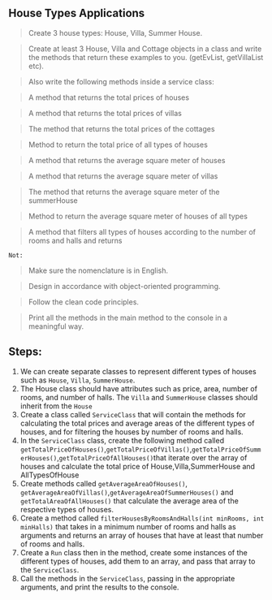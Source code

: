 ##  House Types Applications 

> Create 3 house types: House, Villa, Summer House.

> Create at least 3 House, Villa and Cottage objects in a class and write the methods that return these examples to you. (getEvList, getVillaList etc).
 
> Also write the following methods inside a service class:
 
> A method that returns the total prices of houses
 
> A method that returns the total prices of villas
 
> The method that returns the total prices of the cottages

> Method to return the total price of all types of houses

> A method that returns the average square meter of houses
 
> A method that returns the average square meter of villas

> The method that returns the average square meter of the summerHouse

> Method to return the average square meter of houses of all types

> A method that filters all types of houses according to the number of rooms and halls and returns
 
``Not:``
>  Make sure the nomenclature is in English.

> Design in accordance with object-oriented programming.
 
> Follow the clean code principles.
  
> Print all the methods in the main method to the console in a meaningful way.


## Steps:
1. We can create separate classes to represent different types of houses such as `House`, `Villa`, `SummerHouse`.
2. The House class should have attributes such as price, area, number of rooms, and number of halls. The `Villa` and `SummerHouse` classes should inherit from the `House` 
3. Create a class called `ServiceClass` that will contain the methods for calculating the total prices and average areas of the different types of houses, and for filtering the houses by number of rooms and halls.
4. In the `ServiceClass` class, create the following method called `getTotalPriceOfHouses()`,`getTotalPriceOfVillas()`,`getTotalPriceOfSummerHouses()`,`getTotalPriceOfAllHouses()`that iterate over the array of houses and calculate the total price of House,Villa,SummerHouse and AllTypesOfHouse
5. Create methods called `getAverageAreaOfHouses()`, `getAverageAreaOfVillas()`,`getAverageAreaOfSummerHouses()` and `getTotalAreaOfAllHouses()` that calculate the average area of the respective types of houses.
6. Create a method called `filterHousesByRoomsAndHalls(int minRooms, int minHalls)` that takes in a minimum number of rooms and halls as arguments and returns an array of houses that have at least that number of rooms and halls.
7. Create a `Run` class then in the  method, create some instances of the different types of houses, add them to an array, and pass that array to the `ServiceClass`.
8. Call the methods in the `ServiceClass`, passing in the appropriate arguments, and print the results to the console.

